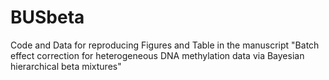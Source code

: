 # BUSbeta
Code and Data for reproducing Figures and Table in the manuscript "Batch effect correction for heterogeneous DNA methylation data via Bayesian hierarchical beta mixtures"
